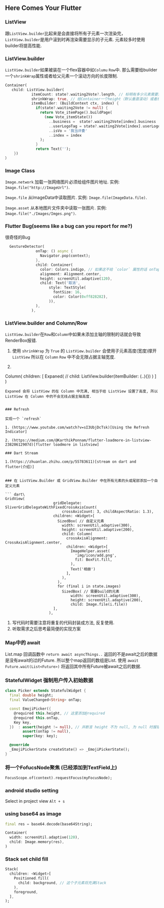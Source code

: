 ## Here Comes Your Flutter

### ListView

跟`ListView.builder`比起来是会直接将所有子元素一次渲染完，`ListView.builder`是用户滚到时再渲染需要显示的子元素. 元素较多时使用builder将提高性能.

### ListView.builder

`ListView.builder`如果被装在一个flex容器中如`Columu` `Row`中.  那么需要给builder一个`shrinkWrap`属性或者给父元素一个滚动方向的长度限制.

```dart
Container(
   child: ListView.builder(
            itemCount: state?.waiting2Vote?.length, // 标明有多少元素需要渲染，未标明则会一直渲染， 数据没了就会报错.
            shrinkWrap: true, // 给Container一个height（默认垂直滚动）或者给builder一个这个属性
            itemBuilder: (BuildContext ctx, index) {
              if(state?.waiting2Vote != null) {
                return Vote_itemPage().buildPage(
                  (new Vote_itemState())
                    ..business =  state?.waiting2Vote[index].business
                    ..userLogoTag = state?.waiting2Vote[index].userLogoTag
                    ..isVo = '我当评委'
                    ..index = index
                );
              }
              return Text('');
    })
）
```

### Image Class

`Image.network` 加载一张网络图片必须给组件图片地址. 实例: `Image.file("http://ImageUrl")`.

`Image.file` 从ImageData中读取图片. 实例: `Image.file(ImageData.file)`.

`Image.asset` 从本地图片文件夹中读取一张图片. 实例: `Image.file("./Images/Imges.png")`.

### Flutter Bug(seems like a bug can you report for me?)

很奇怪的Bug

```dart
  GestureDetector(
              onTap: () async {
                Navigator.pop(context);
              },
              child: Container(
                color: Colors.indigo, // 如果这不给 `color` 属性的话 onTap 只会在点击 `取消` 两个字时触发. 给了 `color` 属性点击整个 Container 都触发 onTap
                alignment: Alignment.center,
                height: screenUtil.adaptive(120),
                child: Text('取消',
                    style: TextStyle(
                      fontSize: 16,
                      color: Color(0xff828282),
                    )),
              ),
            ),
 ```

### ListView.builder and Column/Row

`ListView.builder`在`Row`和`Column`中如果未添加主轴的限制的话就会导致RenderBox报错.

1. 使用 `shrinkWrap` 为 `True` 的 `ListView.builder` 会使用子元素高度(宽度)撑开 `ListView` 所以在 `Column` `Row` 中不会无限占据主轴宽度.
2. ```dart
Column(
  children: [
    Expaned( // 
      child: ListView.builder(itemBuilder: (..){})
    )
  ]
)
```
Expaned 会将 ListView 的在 Column 中充满, 相当于给 ListView 设置了高度, 所以 ListView 在 Column 中的不会无线占据主轴高度.


### Refresh

实现一个 `refresh`

1. (https://www.youtube.com/watch?v=sI3UbjDcTsk)[Using the Refresh Indicator] 

2. (https://medium.com/@KarthikPonnam/flutter-loadmore-in-listview-23820612907d)[flutter loadmore in listview]

### Dart Stream

1.(https://zhuanlan.zhihu.com/p/55783611)[stream on dart and flutter(介绍)]


### 在 ListView.Builder 或 GridView.Builder 中在所有元素的头或尾部添加一个自定义元素

``` dart\ 
GridView(
                      gridDelegate: SliverGridDelegateWithFixedCrossAxisCount(
                          crossAxisCount: 3, childAspectRatio: 1.3),
                      children: <Widget>[
                        SizedBox( // 自定义元素
                          width: screenUtil.adaptive(300),
                          height: screenUtil.adaptive(200),
                          child: Column(
                            crossAxisAlignment: CrossAxisAlignment.center,
                            children: <Widget>[
                              ImageHelper.asset(
                                'img/icon/add.png',
                                fit: BoxFit.fill,
                              ),
                              Text('相册')
                            ],
                          ),
                        ),
                        for (final i in state.images)
                          SizedBox( // 需要build的元素
                              width: screenUtil.adaptive(300),
                              height: screenUtil.adaptive(200),
                              child: Image.file(i.file))
                      ],
                    ),
```
1. 写代码时需要注意将重复的代码封装成方法, 反复使用.
2. 听取需求之后思考最简便的实现方案

### Map中的 await

List.map 回调函数中 `return await asyncThings..` 返回的不是await之后的数据是没有await的过的Future. 所以整个map返回的数组是List<Future>.
使用 `await Future.wait(List<Future>)` 将返回其中所有Future被await之后的数据.


### StatefulWidget 强制用户传入初始数据

``` dart
class Picker extends StatefulWidget {
  final double height;
  final ValueChanged<String> onTap;

  const EmojiPicker({
    @required this.height, // 这里添加@required
    @required this.onTap,
    Key key,
  })  : assert(height != null), // 并断言 height 不为 null, 为 null 时报错
        assert(onTap != null),
        super(key: key);

  @override
  _EmojiPickerState createState() => _EmojiPickerState();
}

```

### 将一个FofucsNode聚焦 (已经添加到TextField上)
``` dart
FocusScope.of(context).requestFocus(myFocusNode);
```


### android studio setting 
Select in project view `Alt + s`


### using base64 as image
``` dart
final res = base64.decode(base64String);

Container(
  width: screenUtil.adaptive(120),
  child: Image.memory(res),
)
```

### Stack set child fill
``` dart
Stack(
  children: <Widget>[
    Positioned.fill(
      child: background, // 这个子元素将充满Stack
    ),
    foreground,
  ],
);
```